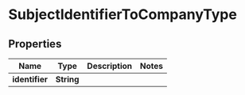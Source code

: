 # SubjectIdentifierToCompanyType

## Properties
Name | Type | Description | Notes
------------ | ------------- | ------------- | -------------
**identifier** | **String** |  | 
